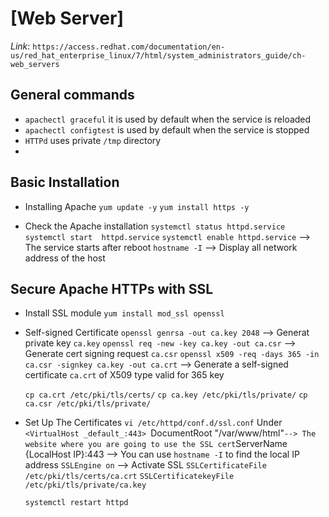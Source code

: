 # [Web Server]

*Link*: `https://access.redhat.com/documentation/en-us/red_hat_enterprise_linux/7/html/system_administrators_guide/ch-web_servers`

## General commands
- `apachectl graceful` it is used by default when the service is reloaded
- `apachectl configtest` is used by default when the service is stopped
- `HTTPd` uses private `/tmp` directory
-
## Basic Installation 

- Installing Apache 
   `yum update -y` 
   `yum install https -y`

- Check the Apache installation 
  `systemctl status httpd.service`
  `systemctl start  httpd.service`
  `systemctl enable httpd.service` --> The service starts after reboot
  `hostname -I` --> Display all network address of the host

## Secure Apache HTTPs with SSL

- Install SSL module 
  `yum install mod_ssl openssl`

- Self-signed Certificate
  `openssl genrsa -out ca.key 2048` --> Generat private key `ca.key`
  `openssl req -new -key ca.key -out ca.csr` --> Generate cert signing request `ca.csr`
  `openssl x509 -req -days 365 -in ca.csr -signkey ca.key -out ca.crt` --> Generate a self-signed certificate `ca.crt` of X509 type valid for 365 key

  `cp ca.crt /etc/pki/tls/certs/`
  `cp ca.key /etc/pki/tls/private/`
  `cp ca.csr /etc/pki/tls/private/`

- Set Up The Certificates
  `vi /etc/httpd/conf.d/ssl.conf`
  	 Under `<VirtualHost _default_:443>
		`DocumentRoot "/var/www/html"` --> The website where you are going to use the SSL cert
		`ServerName {LocalHost IP}:443 --> You can use `hostname -I` to find the local IP address
		`SSLEngine on` --> Activate SSL
		`SSLCertificateFile /etc/pki/tls/certs/ca.crt`
		`SSLCertificatekeyFile /etc/pki/tls/private/ca.key`
  
  `systemctl restart httpd`
  
